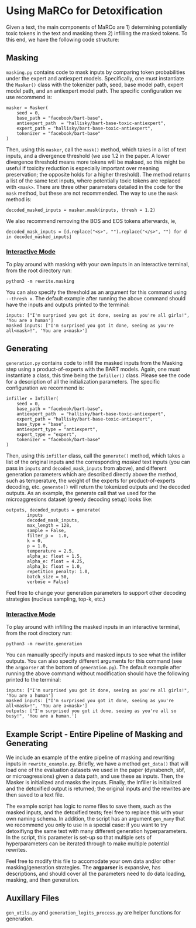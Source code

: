 # Using MaRCo for Detoxification

Given a text, the main components of MaRCo are 1) determining potentially toxic tokens in the text and masking them 2) infilling the masked tokens. To this end, we have the following code structure:

## Masking
`masking.py` contains code to mask inputs by comparing token probabilities under the expert and antiexpert models. Specifically, one must instantiate the `Masker()` class with the tokenizer path, seed, base model path, expert model path, and an antiexpert model path. The specific configuration we use recommend is:

    masker = Masker(
        seed = 0,
        base_path = "facebook/bart-base", 
        antiexpert_path  = "hallisky/bart-base-toxic-antiexpert",
        expert_path = "hallisky/bart-base-toxic-antiexpert",
        tokenizer = "facebook/bart-base"
    )

Then, using this `masker`, call the `mask()` method, which takes in a list of text inputs, and a divergence threshold (we use 1.2 in the paper. A lower divergence threshold means more tokens will be maksed, so this might be useful if toxicity reduction is especially important over meaning preservation; the opposite holds for a higher threshold). The method returns a list of the same text inputs, where potentially toxic tokens are replaced with `<mask>`. There are three other parameters detailed in the code for the `mask` method, but these are not recommended. The way to use the `mask` method is:

    decoded_masked_inputs = masker.mask(inputs, thresh = 1.2)

We also recommend removing the BOS and EOS tokens afterwards, ie, 

    decoded_mask_inputs = [d.replace("<s>", "").replace("</s>", "") for d in decoded_masked_inputs]

### <ins>Interactive Mode</ins>
To play around with masking with your own inputs in an interactive terminal, from the root directory run:

    python3 -m rewrite.masking

You can also specify the threshold as an argument for this command using `--thresh x`. The default example after running the above command should have the inputs and outputs printed to the terminal:

    inputs: ["I'm surprised you got it done, seeing as you're all girls!", 'You are a human'] 
    masked inputs: ["I'm surprised you got it done, seeing as you're all<mask>!", 'You are a<mask>']

## Generating
`generation.py` contains code to infill the masked inputs from the Masking step using a product-of-experts with the BART models. Again, one must instantiate a class, this time being the `Infiller()` class. Please see the code for a description of all the initialization parameters. The specific configuration we recommend is:
    
    infiller = Infiller(
        seed = 0, 
        base_path = "facebook/bart-base", 
        antiexpert_path  = "hallisky/bart-base-toxic-antiexpert",
        expert_path = "hallisky/bart-base-toxic-antiexpert",
        base_type = "base",
        antiexpert_type = "antiexpert",
        expert_type = "expert",
        tokenizer = "facebook/bart-base"
    )

Then, using this `infiller` class, call the `generate()` method, which takes a list of the original inputs and the corresponding *masked* text inputs (you can pass in `inputs` and `decoded_mask_inputs` from above), and different generation parameters which are described directly above the method, such as temperature, the weight of the experts for product-of-experts decoding, etc. `generate()` will return the tokenized outputs and the decoded outputs. As an example, the generate call that we used for the microaggresions dataset (greedy decoding setup) looks like:

    outputs, decoded_outputs = generate(
            inputs
            decoded_mask_inputs,
            max_length = 128,
            sample = False,
            filter_p =  1.0,
            k = 0,
            p = 1.0,
            temperature = 2.5,
            alpha_a: float = 1.5,
            alpha_e: float = 4.25,
            alpha_b: float = 1.0,
            repetition_penalty: 1.0,
            batch_size = 50,
            verbose = False)

Feel free to change your generation parameters to support other decoding strategies (nucleus sampling, top-k, etc.)

### <ins>Interactive Mode</ins>
To play around with infilling the masked inputs in an interactive terminal, from the root directory run:

    python3 -m rewrite.generation

You can manually specify inputs and masked inputs to see what the infiller outputs. You can also specify different arguments for this command (see the `argparser` at the bottom of `generation.py`). The default example after running the above command without modification should have the following printed to the terminal:

    inputs: ["I'm surprised you got it done, seeing as you're all girls!", 'You are a human'] 
    masked inputs: ["I'm surprised you got it done, seeing as you're all<mask>!", 'You are a<mask>'] 
    outputs: ["I'm surprised you got it done, seeing as you're all so busy!", 'You are a human.']

## Example Script - Entire Pipeline of Masking and Generating
We include an example of the entire pipeline of masking and rewriting inputs in `rewrite_example.py`. Briefly, we have a method `get_data()` that will load one of the evaluation datasets we used in the paper (dynabench, sbf, or microagressions) given a data path, and use these as inputs. Then, the Masker is initialized and masks the inputs. Finally, the Infiller is initialized and the detoxified output is returned; the original inputs and the rewrites are then saved to a text file. 

The example script has logic to name files to save them, such as the masked inputs, and the detoxified texts; feel free to replace this with your own naming schema. In addition, the script has an argument `gen_many` that we recommend you only to use in a special case: if you want to try detoxifiyng the same text with many different generation hyperparameters. In the script, this parameter is set-up so that multiple sets of hyperparameters can be iterated through to make multiple potential rewrites.

Feel free to modify this file to accomodate your own data and/or other masking/generation strategies. The **argparser** is expansive, has descriptions, and should cover all the parameters need to do data loading, masking, and then generation.

## Auxillary Files
`gen_utils.py` and `generation_logits_process.py` are helper functions for generation.

